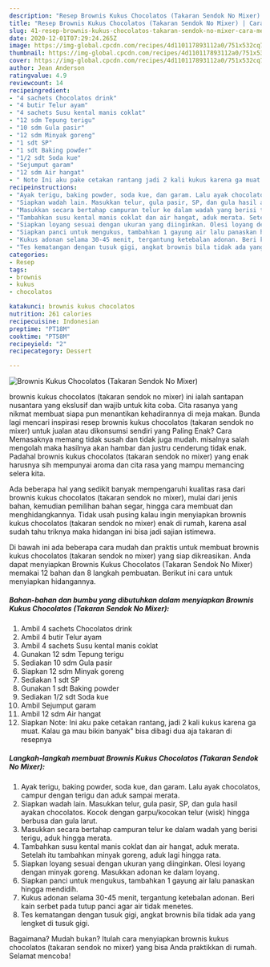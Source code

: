 ```yaml
---
description: "Resep Brownis Kukus Chocolatos (Takaran Sendok No Mixer) | Cara Membuat Brownis Kukus Chocolatos (Takaran Sendok No Mixer) Yang Enak Dan Lezat"
title: "Resep Brownis Kukus Chocolatos (Takaran Sendok No Mixer) | Cara Membuat Brownis Kukus Chocolatos (Takaran Sendok No Mixer) Yang Enak Dan Lezat"
slug: 41-resep-brownis-kukus-chocolatos-takaran-sendok-no-mixer-cara-membuat-brownis-kukus-chocolatos-takaran-sendok-no-mixer-yang-enak-dan-lezat
date: 2020-12-01T07:29:24.265Z
image: https://img-global.cpcdn.com/recipes/4d110117893112a0/751x532cq70/brownis-kukus-chocolatos-takaran-sendok-no-mixer-foto-resep-utama.jpg
thumbnail: https://img-global.cpcdn.com/recipes/4d110117893112a0/751x532cq70/brownis-kukus-chocolatos-takaran-sendok-no-mixer-foto-resep-utama.jpg
cover: https://img-global.cpcdn.com/recipes/4d110117893112a0/751x532cq70/brownis-kukus-chocolatos-takaran-sendok-no-mixer-foto-resep-utama.jpg
author: Jean Anderson
ratingvalue: 4.9
reviewcount: 14
recipeingredient:
- "4 sachets Chocolatos drink"
- "4 butir Telur ayam"
- "4 sachets Susu kental manis coklat"
- "12 sdm Tepung terigu"
- "10 sdm Gula pasir"
- "12 sdm Minyak goreng"
- "1 sdt SP"
- "1 sdt Baking powder"
- "1/2 sdt Soda kue"
- "Sejumput garam"
- "12 sdm Air hangat"
- " Note Ini aku pake cetakan rantang jadi 2 kali kukus karena ga muat Kalau ga mau bikin banyak bisa dibagi dua aja takaran di resepnya"
recipeinstructions:
- "Ayak terigu, baking powder, soda kue, dan garam. Lalu ayak chocolatos, campur dengan terigu dan aduk sampai merata."
- "Siapkan wadah lain. Masukkan telur, gula pasir, SP, dan gula hasil ayakan chocolatos. Kocok dengan garpu/kocokan telur (wisk) hingga berbusa dan gula larut."
- "Masukkan secara bertahap campuran telur ke dalam wadah yang berisi terigu, aduk hingga merata."
- "Tambahkan susu kental manis coklat dan air hangat, aduk merata. Setelah itu tambahkan minyak goreng, aduk lagi hingga rata."
- "Siapkan loyang sesuai dengan ukuran yang diinginkan. Olesi loyang dengan minyak goreng. Masukkan adonan ke dalam loyang."
- "Siapkan panci untuk mengukus, tambahkan 1 gayung air lalu panaskan hingga mendidih."
- "Kukus adonan selama 30-45 menit, tergantung ketebalan adonan. Beri kain serbet pada tutup panci agar air tidak menetes."
- "Tes kematangan dengan tusuk gigi, angkat brownis bila tidak ada yang lengket di tusuk gigi."
categories:
- Resep
tags:
- brownis
- kukus
- chocolatos

katakunci: brownis kukus chocolatos 
nutrition: 261 calories
recipecuisine: Indonesian
preptime: "PT18M"
cooktime: "PT58M"
recipeyield: "2"
recipecategory: Dessert

---
```



![Brownis Kukus Chocolatos (Takaran Sendok No Mixer)](https://img-global.cpcdn.com/recipes/4d110117893112a0/751x532cq70/brownis-kukus-chocolatos-takaran-sendok-no-mixer-foto-resep-utama.jpg)


brownis kukus chocolatos (takaran sendok no mixer) ini ialah santapan nusantara yang ekslusif dan wajib untuk kita coba. Cita rasanya yang nikmat membuat siapa pun menantikan kehadirannya di meja makan.
Bunda lagi mencari inspirasi resep brownis kukus chocolatos (takaran sendok no mixer) untuk jualan atau dikonsumsi sendiri yang Paling Enak? Cara Memasaknya memang tidak susah dan tidak juga mudah. misalnya salah mengolah maka hasilnya akan hambar dan justru cenderung tidak enak. Padahal brownis kukus chocolatos (takaran sendok no mixer) yang enak harusnya sih mempunyai aroma dan cita rasa yang mampu memancing selera kita.

Ada beberapa hal yang sedikit banyak mempengaruhi kualitas rasa dari brownis kukus chocolatos (takaran sendok no mixer), mulai dari jenis bahan, kemudian pemilihan bahan segar, hingga cara membuat dan menghidangkannya. Tidak usah pusing kalau ingin menyiapkan brownis kukus chocolatos (takaran sendok no mixer) enak di rumah, karena asal sudah tahu triknya maka hidangan ini bisa jadi sajian istimewa.




Di bawah ini ada beberapa cara mudah dan praktis untuk membuat brownis kukus chocolatos (takaran sendok no mixer) yang siap dikreasikan. Anda dapat menyiapkan Brownis Kukus Chocolatos (Takaran Sendok No Mixer) memakai 12 bahan dan 8 langkah pembuatan. Berikut ini cara untuk menyiapkan hidangannya.

<!--inarticleads1-->

##### Bahan-bahan dan bumbu yang dibutuhkan dalam menyiapkan Brownis Kukus Chocolatos (Takaran Sendok No Mixer):

1. Ambil 4 sachets Chocolatos drink
1. Ambil 4 butir Telur ayam
1. Ambil 4 sachets Susu kental manis coklat
1. Gunakan 12 sdm Tepung terigu
1. Sediakan 10 sdm Gula pasir
1. Siapkan 12 sdm Minyak goreng
1. Sediakan 1 sdt SP
1. Gunakan 1 sdt Baking powder
1. Sediakan 1/2 sdt Soda kue
1. Ambil Sejumput garam
1. Ambil 12 sdm Air hangat
1. Siapkan  Note: Ini aku pake cetakan rantang, jadi 2 kali kukus karena ga muat. Kalau ga mau bikin banyak&#34; bisa dibagi dua aja takaran di resepnya




<!--inarticleads2-->

##### Langkah-langkah membuat Brownis Kukus Chocolatos (Takaran Sendok No Mixer):

1. Ayak terigu, baking powder, soda kue, dan garam. Lalu ayak chocolatos, campur dengan terigu dan aduk sampai merata.
1. Siapkan wadah lain. Masukkan telur, gula pasir, SP, dan gula hasil ayakan chocolatos. Kocok dengan garpu/kocokan telur (wisk) hingga berbusa dan gula larut.
1. Masukkan secara bertahap campuran telur ke dalam wadah yang berisi terigu, aduk hingga merata.
1. Tambahkan susu kental manis coklat dan air hangat, aduk merata. Setelah itu tambahkan minyak goreng, aduk lagi hingga rata.
1. Siapkan loyang sesuai dengan ukuran yang diinginkan. Olesi loyang dengan minyak goreng. Masukkan adonan ke dalam loyang.
1. Siapkan panci untuk mengukus, tambahkan 1 gayung air lalu panaskan hingga mendidih.
1. Kukus adonan selama 30-45 menit, tergantung ketebalan adonan. Beri kain serbet pada tutup panci agar air tidak menetes.
1. Tes kematangan dengan tusuk gigi, angkat brownis bila tidak ada yang lengket di tusuk gigi.




Bagaimana? Mudah bukan? Itulah cara menyiapkan brownis kukus chocolatos (takaran sendok no mixer) yang bisa Anda praktikkan di rumah. Selamat mencoba!
